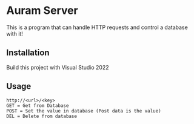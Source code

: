 # Auram Server

This is a program that can handle HTTP requests and control a database with it!

## Installation

Build this project with Visual Studio 2022

## Usage

```http
http://<url>/<key>
GET = Get from Database
POST = Set the value in database (Post data is the value)
DEL = Delete from database
```
